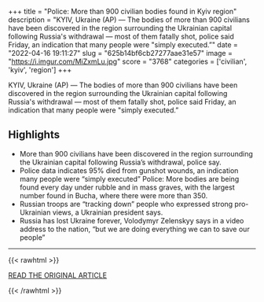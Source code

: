 +++
title = "Police: More than 900 civilian bodies found in Kyiv region"
description = "KYIV, Ukraine (AP) — The bodies of more than 900 civilians have been discovered in the region surrounding the Ukrainian capital following Russia's withdrawal — most of them fatally shot, police said Friday, an indication that many people were \"simply executed.”"
date = "2022-04-16 19:11:27"
slug = "625b14bf6cb27277aae31e57"
image = "https://i.imgur.com/MiZxmLu.jpg"
score = "3768"
categories = ['civilian', 'kyiv', 'region']
+++

KYIV, Ukraine (AP) — The bodies of more than 900 civilians have been discovered in the region surrounding the Ukrainian capital following Russia's withdrawal — most of them fatally shot, police said Friday, an indication that many people were \"simply executed.”

## Highlights

- More than 900 civilians have been discovered in the region surrounding the Ukrainian capital following Russia’s withdrawal, police say.
- Police data indicates 95% died from gunshot wounds, an indication many people were “simply executed” Police: More bodies are being found every day under rubble and in mass graves, with the largest number found in Bucha, where there were more than 350.
- Russian troops are “tracking down” people who expressed strong pro-Ukrainian views, a Ukrainian president says.
- Russia has lost Ukraine forever, Volodymyr Zelenskyy says in a video address to the nation, “but we are doing everything we can to save our people”

---

{{< rawhtml >}}
  <p class="article-category">
    <a target="_blank" href="https://apnews.com/article/russia-ukraine-zelenskyy-kyiv-business-black-sea-22d7279f32c15d4a7037a2195113fb57">READ THE ORIGINAL ARTICLE</a>
  </p>
{{< /rawhtml >}}
